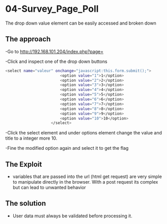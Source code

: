 # 04-Survey_Page_Poll

The drop down value element can be easily accessed and broken down

## The approach

-Go to http://192.168.101.204/index.php?page=

-Click and inspect one of the drop down buttons


```bash
<select name="valeur" onchange="javascript:this.form.submit();">
						<option value="1">1</option>
						<option value="2">2</option>
						<option value="3">3</option>
						<option value="4">4</option>
						<option value="5">5</option>
						<option value="6">6</option>
						<option value="7">7</option>
						<option value="8">8</option>
						<option value="9">9</option>
						<option value="10">10</option>
					</select>
```
-Click the select element and under options element change the value and title to a integer more 10.

-Fine the modified option again and select it to get the flag

## The Exploit #

- variables that are passed into the url (html get request) are very simple to manipulate directly in the browser. With a post request its complex but can lead to unwanted behavior


## The solution

- User data must always be validated before processing it.